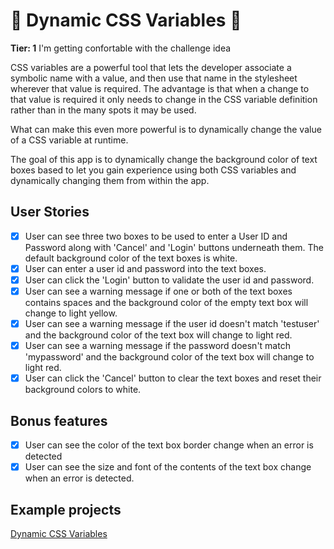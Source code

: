 <h1>🚩 Dynamic CSS Variables 🚩</h1>

**Tier: 1** I'm getting confortable with the challenge idea

CSS variables are a powerful tool that lets the developer associate a symbolic
name with a value, and then use that name in the stylesheet wherever that
value is required. The advantage is that when a change to that value is 
required it only needs to change in the CSS variable definition rather than in
the many spots it may be used.

What can make this even more powerful is to dynamically change the value of a
CSS variable at runtime.

The goal of this app is to dynamically change the background color of text boxes
based to let you gain experience using both CSS variables and dynamically 
changing them from within the app.

## User Stories

-   [x] User can see three two boxes to be used to enter a User ID and Password
along with 'Cancel' and 'Login' buttons underneath them. The default background
color of the text boxes is white.
-   [x] User can enter a user id and password into the text boxes.
-   [x] User can click the 'Login' button to validate the user id and password.
-   [x] User can see a warning message if one or both of the text boxes contains
spaces and the background color of the empty text box will change to light
yellow.
-   [x] User can see a warning message if the user id doesn't match 'testuser'
and the background color of the text box will change to light red.
-   [x] User can see a warning message if the password doesn't match 'mypassword'
and the background color of the text box will change to light red.
-   [x] User can click the 'Cancel' button to clear the text boxes and reset
their background colors to white.

## Bonus features

-   [x] User can see the color of the text box border change when an error is
detected
-   [x] User can see the size and font of the contents of the text box change
when an error is detected.

## Example projects

[Dynamic CSS Variables](https://ofernandoavila.avilamidia.com/challenges/10-DynamicCSSVariables)